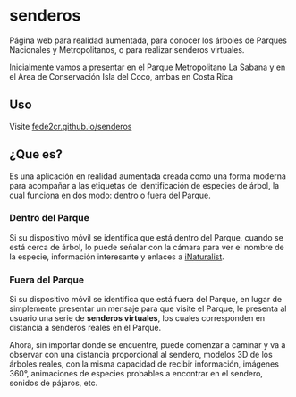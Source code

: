 # senderos
Página web para realidad aumentada, para conocer los árboles de Parques Nacionales y Metropolitanos, o para realizar senderos virtuales.

Inicialmente vamos a presentar en el Parque Metropolitano La Sabana y en el Area de Conservación Isla del Coco, ambas en Costa Rica

## Uso

Visite [fede2cr.github.io/senderos](fede2cr.github.io/senderos)

## ¿Que es?

Es una aplicación en realidad aumentada creada como una forma moderna para acompañar a las etiquetas de identificación de especies de árbol, la cual funciona en dos modo: dentro o fuera del Parque.

### Dentro del Parque

Si su dispositivo móvil se identifica que está dentro del Parque, cuando se está cerca de árbol, lo puede señalar con la cámara para ver el nombre de la especie, información interesante y enlaces a [iNaturalist](https://www.inaturalist.org/projects/parque-metropolitano-la-sabana).

### Fuera del Parque

Si su dispositivo móvil se identifica que está fuera del Parque, en lugar de simplemente presentar un mensaje para que visite el Parque, le presenta al usuario una serie de **senderos virtuales**, los cuales corresponden en distancia a senderos reales en el Parque.

Ahora, sin importar donde se encuentre, puede comenzar a caminar y va a observar con una distancia proporcional al sendero, modelos 3D de los árboles reales, con la misma capacidad de recibir información, imágenes 360°, animaciones de especies probables a encontrar en el sendero, sonidos de pájaros, etc.

